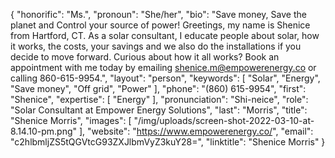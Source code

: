{
  "honorific": "Ms.",
  "pronoun": "She/her",
  "bio": "Save money, Save the planet and Control your source of power!  Greetings, my name is Shenice from Hartford, CT.  As a solar consultant, I educate people about solar, how it works, the costs, your savings and we also do the installations if you decide to move forward. Curious about how it all works? Book an appointment with me today by emailing shenice.m@empowerenergy.co or calling 860-615-9954.",
  "layout": "person",
  "keywords": [
    "Solar",
    "Energy",
    "Save money",
    "Off grid",
    "Power"
  ],
  "phone": "(860) 615-9954",
  "first": "Shenice",
  "expertise": [
    "Energy"
  ],
  "pronunciation": "Shi-neice",
  "role": "Solar Consultant at Empower Energy Solutions",
  "last": "Morris",
  "title": "Shenice Morris",
  "images": [
    "/img/uploads/screen-shot-2022-03-10-at-8.14.10-pm.png"
  ],
  "website": "https://www.empowerenergy.co/",
  "email": "c2hlbmljZS5tQGVtcG93ZXJlbmVyZ3kuY28=",
  "linktitle": "Shenice Morris"
}